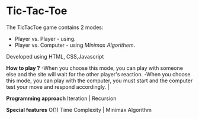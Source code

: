 
# Tic-Tac-Toe
The TicTacToe game contains 2 modes:
- Player vs. Player - using.
- Player vs. Computer - using *Minimax Algorithem*.

Developed using HTML, CSS,Javascript

**How to play ?** 
-When you choose this mode, you can play with someone else and the site will wait for the other player's reaction. 
-When you choose this mode, you can play with the computer, you must start and the computer test your move and respond accordingly.   |

**Programming approach** 
Iteration | Recursion

**Special features** 
O(1) Time Complexity | Minimax Algorithm 
